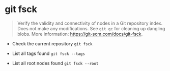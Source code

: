# git fsck
> Verify the validity and connectivity of nodes in a Git repository index.
> Does not make any modifications. See `git gc` for cleaning up dangling blobs.
> More information: <https://git-scm.com/docs/git-fsck>.

- Check the current repository
`git fsck`

- List all tags found
`git fsck --tags`

- List all root nodes found
`git fsck --root`
